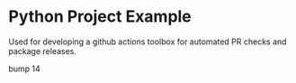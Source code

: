 # Python Project Example

Used for developing a github actions toolbox for automated PR checks and package releases.

bump 14